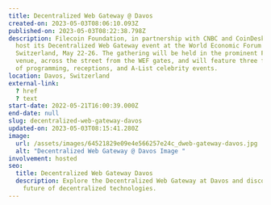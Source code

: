 ```yaml
---
title: Decentralized Web Gateway @ Davos
created-on: 2023-05-03T08:06:10.093Z
published-on: 2023-05-03T08:22:38.798Z
description: Filecoin Foundation, in partnership with CNBC and CoinDesk, will
  host its Decentralized Web Gateway event at the World Economic Forum in Davos,
  Switzerland, May 22-26. The gathering will be held in the prominent FEG Davos
  venue, across the street from the WEF gates, and will feature three full days
  of programming, receptions, and A-List celebrity events.
location: Davos, Switzerland
external-link:
  ? href
  ? text
start-date: 2022-05-21T16:00:39.000Z
end-date: null
slug: decentralized-web-gateway-davos
updated-on: 2023-05-03T08:15:41.280Z
image:
  url: /assets/images/64521829e09e4e566257e24c_dweb-gateway-davos.jpg
  alt: "Decentralized Web Gateway @ Davos Image "
involvement: hosted
seo:
  title: Decentralized Web Gateway Davos
  description: Explore the Decentralized Web Gateway at Davos and discover the
    future of decentralized technologies.
---
```

